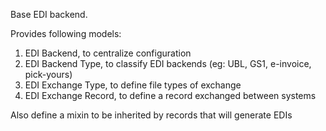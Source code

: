 Base EDI backend.

Provides following models:

1.  EDI Backend, to centralize configuration
2.  EDI Backend Type, to classify EDI backends (eg: UBL, GS1, e-invoice,
    pick-yours)
3.  EDI Exchange Type, to define file types of exchange
4.  EDI Exchange Record, to define a record exchanged between systems

Also define a mixin to be inherited by records that will generate EDIs
